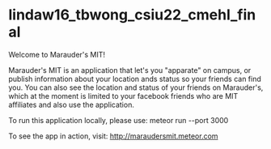 lindaw16_tbwong_csiu22_cmehl_final
==================================

Welcome to Marauder's MIT!

Marauder's MIT is an application that let's you "apparate" on campus, or publish information about your location ands status so your friends can find you. You can also see the location and status of your friends on Marauder's, which at the moment is limited to your facebook friends who are MIT affiliates and also use the application.

To run this application locally, please use:
meteor run --port 3000

To see the app in action, visit:
http://maraudersmit.meteor.com

